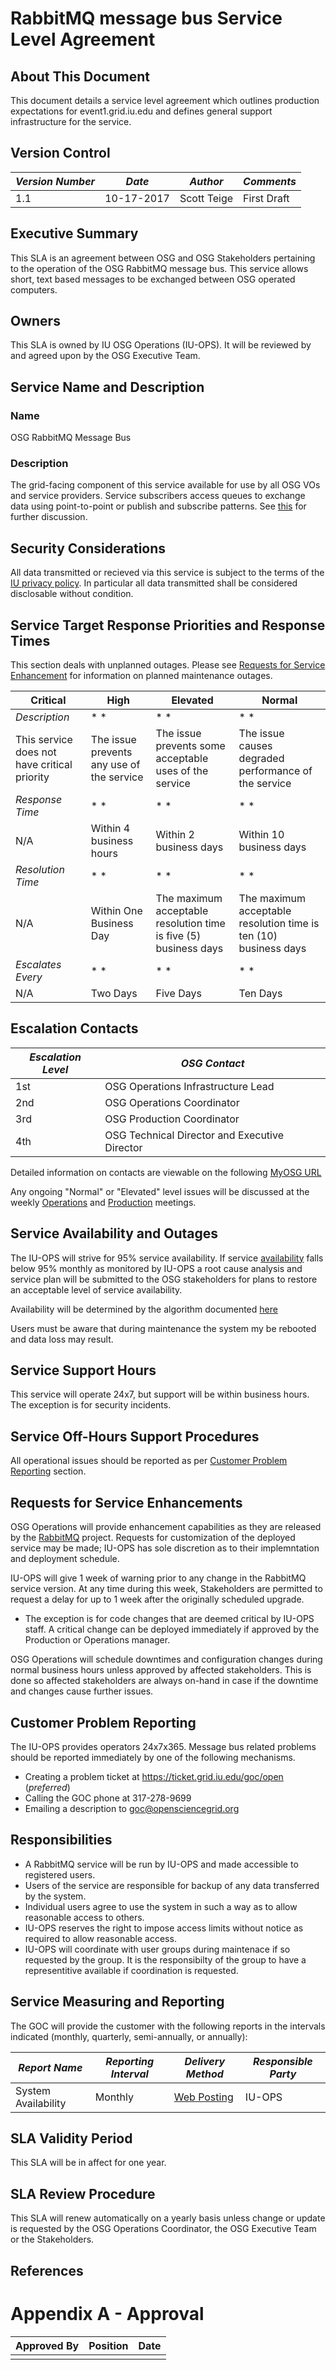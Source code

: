 # RabbitMQ message bus Service Level Agreement

## About This Document
This document details a service level agreement which outlines production expectations for event1.grid.iu.edu and defines general support infrastructure for the service.

## Version Control
| *Version Number* | *Date* | *Author* | *Comments* |
| ---------------- | ------ | -------- | ---------- |
| 1.1 | 10-17-2017 | Scott Teige | First Draft |


## Executive Summary
This SLA is an agreement between OSG and OSG Stakeholders pertaining to the operation of the OSG RabbitMQ message bus.
This service allows short, text based messages to be exchanged between OSG operated computers.

## Owners
This SLA is owned by IU OSG Operations (IU-OPS). It will be reviewed by and agreed upon by the OSG Executive Team.

## Service Name and Description
### Name
OSG RabbitMQ Message Bus

### Description
The grid-facing component of this service available for use by all OSG VOs and service providers.
Service subscribers access queues to exchange data using point-to-point or publish and subscribe patterns.
See [this](https://en.wikipedia.org/wiki/Message_queuing_service) for further discussion.

## Security Considerations
All data transmitted or recieved via this service 
is subject to the terms of the
[IU privacy policy](https://github.com/opensciencegrid/operations/blob/master/docs/privacy.md).
In particular all data transmitted shall be considered disclosable without condition.

## Service Target Response Priorities and Response Times

This section deals with unplanned outages. Please see [Requests for Service Enhancement](#requests-for-service-enhancements) for information on planned maintenance outages.

| Critical | High | Elevated | Normal |
| -------- | ---- | -------- | ------ |
| *Description* | * * | * * | * * |
| This service does not have critical priority  | The issue prevents any use of the service | The issue prevents some acceptable uses of the service | The issue causes degraded performance of the service |
| *Response Time* | * * | * * | * * |
| N/A | Within 4 business hours | Within 2 business days | Within 10 business days |
| *Resolution Time* | * * | * * | * * |
| N/A| Within One Business Day | The maximum acceptable resolution time is five (5) business days | The maximum acceptable resolution time is ten (10) business days |
| *Escalates Every* | * * | * * | * * |
| N/A | Two Days | Five Days | Ten Days |

## Escalation Contacts

| *Escalation Level* | *OSG Contact* |
| ------------------ | ------------- |
| 1st | OSG Operations Infrastructure Lead |
| 2nd | OSG Operations Coordinator |
| 3rd | OSG Production Coordinator |
| 4th | OSG Technical Director and Executive Director |

Detailed information on contacts are viewable on the following [MyOSG URL](https://oim.grid.iu.edu/oim/resourceedit?id=906)

Any ongoing "Normal" or "Elevated" level issues will be discussed at the weekly [Operations](https://github.com/opensciencegrid/operations/tree/master/docs/WeeklyMinutes) and [Production](https://github.com/opensciencegrid/production/tree/master/docs/WeeklyMinutes) meetings.

## Service Availability and Outages
The IU-OPS will strive for 95% service availability. If service [availability](http://monitor.grid.iu.edu/availability/avail_month_overview.html) 
falls below 95% monthly as monitored by IU-OPS a root cause analysis and service plan will be submitted to the OSG stakeholders for plans to restore an acceptable level of service availability.

Availability will be determined by the algorithm documented [here](http://monitor.grid.iu.edu/availability/status/event1/status_stamp.sh)

Users must be aware that during maintenance the system my be rebooted and data loss may result.

## Service Support Hours
This service will operate 24x7, but support will be within business hours. The exception is for security incidents.

## Service Off-Hours Support Procedures
All operational issues should be reported as per [Customer Problem Reporting](#customer-problem-reporting) section.

## Requests for Service Enhancements
OSG Operations will provide enhancement capabilities as they are released by the [RabbitMQ](https://www.rabbitmq.com/) project. Requests for customization of the deployed service may be made; IU-OPS has sole discretion as to their implemntation and deployment schedule.

IU-OPS will give 1 week of warning prior to any change in the RabbitMQ service version. At any time during this week, Stakeholders are permitted to request a delay for up to 1 week after the originally scheduled upgrade.

   * The exception is for code changes that are deemed critical by IU-OPS staff.
   A critical change can be deployed immediately if approved by the Production or Operations manager.
  
OSG Operations will schedule downtimes and configuration changes during normal business hours unless approved by affected stakeholders. This is done so affected stakeholders are always on-hand in case if the downtime and changes cause further issues.


## Customer Problem Reporting
The IU-OPS provides operators 24x7x365. Message bus related problems should be reported immediately by one of the following mechanisms.

   * Creating a problem ticket at https://ticket.grid.iu.edu/goc/open (*preferred*)
   * Calling the GOC phone at 317-278-9699
   * Emailing a description to goc@opensciencegrid.org

## Responsibilities

   * A RabbitMQ service will be run by IU-OPS and made accessible to registered users.
   * Users of the service are responsible for backup of any data transferred by the system.
   * Individual users agree to use the system in such a way as to allow reasonable access to others.
   * IU-OPS reserves the right to impose access limits without notice as required to allow reasonable access.
   * IU-OPS will coordinate with user groups during maintenace if so requested by the group. It is the responsibilty of the group to have a representitive available if coordination is requested.

## Service Measuring and Reporting
The GOC will provide the customer with the following reports in the intervals indicated (monthly, quarterly, semi-annually, or annually):

| *Report Name* | *Reporting Interval* | *Delivery Method* | *Responsible Party* |
| ------------- | -------------------- | ----------------- | ------------------- |
| System Availability | Monthly | [Web Posting](http://monitor.grid.iu.edu/availability/avail_month_overview.html) | IU-OPS |

## SLA Validity Period

This SLA will be in affect for one year.

## SLA Review Procedure

This SLA will renew automatically on a yearly basis unless change or update is requested by the OSG Operations Coordinator, the OSG Executive Team or the Stakeholders.

## References

# Appendix A - Approval
| Approved By | Position | Date |
| ----------- | -------- | ---- |
| | | |


